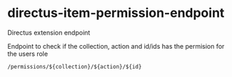 # directus-item-permission-endpoint

Directus extension endpoint

Endpoint to check if the collection, action and id/ids has the permision for the users role


```/permissions/${collection}/${action}/${id}```


